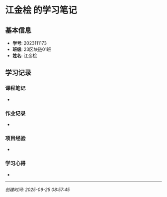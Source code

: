 # 江金桧 的学习笔记

## 基本信息
- **学号**: 2023111173
- **班级**: 23区块链01班
- **姓名**: 江金桧

## 学习记录

### 课程笔记
- 

### 作业记录
- 

### 项目经验
- 

### 学习心得
- 

---
*创建时间: 2025-09-25 08:57:45*
